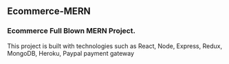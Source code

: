 ## Ecommerce-MERN

### Ecommerce Full Blown MERN Project.

This project is built with technologies such as React, Node, Express, Redux, MongoDB, Heroku, Paypal payment gateway
